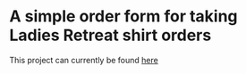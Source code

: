 # A simple order form for taking Ladies Retreat shirt orders

This project can currently be found [here](lr-shirt-registration.netlify.app)